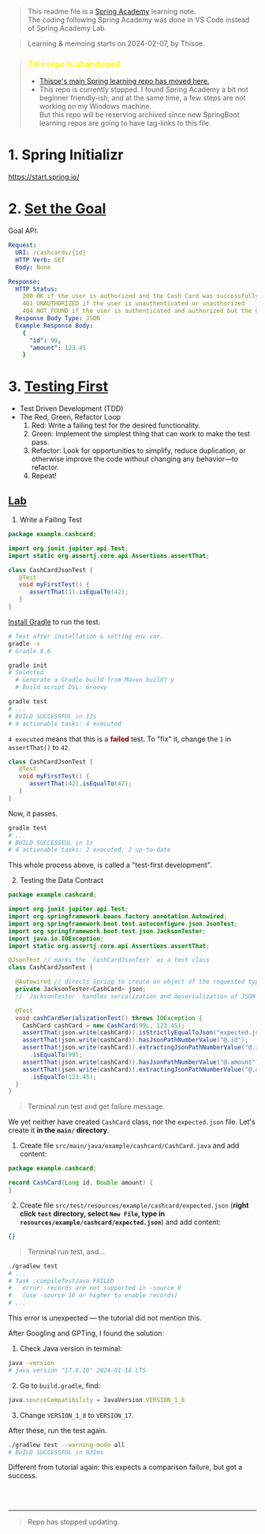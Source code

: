 > This readme file is a [Spring Academy](https://spring.academy/) learning note. <br/> The coding following Spring Academy was done in VS Code instead of Spring Academy Lab.

> Learning & memoing starts on 2024-02-07, by Thisoe.

> ### <span style="color:yellow">This repo is abandoned</span>
> - [Thisoe's main Spring learning repo has moved here.](https://github.com/ThisoeCode/springboot-tut_following-devtiro)
> - This repo is currently stopped. I found Spring Academy a bit not beginner friendly-ish, and at the same time, a few steps are not working on my Windows machine. <br/> But this repo will be reserving archived since new SpringBoot learning repos are going to have tag-links to this file.

# 1. Spring Initializr
https://start.spring.io/

# 2. [Set the Goal](https://spring.academy/courses/building-a-rest-api-with-spring-boot/lessons/data-contracts)
Goal API:
```yaml
Request:
  URI: /cashcards/{id}
  HTTP Verb: GET
  Body: None

Response:
  HTTP Status:
    200 OK if the user is authorized and the Cash Card was successfully retrieved
    401 UNAUTHORIZED if the user is unauthenticated or unauthorized
    404 NOT FOUND if the user is authenticated and authorized but the Cash Card cannot be found
  Response Body Type: JSON
  Example Response Body:
    {
      "id": 99,
      "amount": 123.45
    }
```

# 3. [Testing First](https://spring.academy/courses/building-a-rest-api-with-spring-boot/lessons/test-first)
- Test Driven Development (TDD)
- The Red, Green, Refactor Loop
  1. Red: Write a failing test for the desired functionality.
  2. Green: Implement the simplest thing that can work to make the test pass.
  3. Refactor: Look for opportunities to simplify, reduce duplication, or otherwise improve the code without changing any behavior—to refactor.
  4. Repeat!


## [Lab](https://spring.academy/courses/building-a-rest-api-with-spring-boot/lessons/test-first-lab/lab)

1. Write a Failing Test
```java
package example.cashcard;

import org.junit.jupiter.api.Test;
import static org.assertj.core.api.Assertions.assertThat;

class CashCardJsonTest {
   @Test
   void myFirstTest() {
      assertThat(1).isEqualTo(42);
   }
}
```

[Install Gradle](https://gradle.org/install/) to run the test.
```bash
# Test after installation & setting env var. 
gradle -v
# Gradle 8.6

gradle init
# Selected
  # Generate a Gradle build from Maven build? y
  # Build script DSL: Groovy

gradle test
# ...
# BUILD SUCCESSFUL in 13s
# 4 actionable tasks: 4 executed
```
`4 executed` means that this is a <span style='color:darkred'>**failed**</span> test.
To "fix" it, change the `1` in `assertThat()` to `42`.
```java
class CashCardJsonTest {
   @Test
   void myFirstTest() {
      assertThat(42).isEqualTo(42);
   }
}
```
Now, it passes.
```bash
gradle test
# ...
# BUILD SUCCESSFUL in 1s
# 4 actionable tasks: 2 executed, 2 up-to-date
```

This whole process above, is called a "test-first development".


2. Testing the Data Contract

```java
package example.cashcard;

import org.junit.jupiter.api.Test;
import org.springframework.beans.factory.annotation.Autowired;
import org.springframework.boot.test.autoconfigure.json.JsonTest;
import org.springframework.boot.test.json.JacksonTester;
import java.io.IOException;
import static org.assertj.core.api.Assertions.assertThat;

@JsonTest // marks the `CashCardJsonTest` as a test class
class CashCardJsonTest {

  @Autowired // directs Spring to create an object of the requested type
  private JacksonTester<CashCard> json;
  // `JacksonTester` handles serialization and deserialization of JSON objects

  @Test
  void cashCardSerializationTest() throws IOException {
    CashCard cashCard = new CashCard(99L, 123.45);
    assertThat(json.write(cashCard)).isStrictlyEqualToJson("expected.json");
    assertThat(json.write(cashCard)).hasJsonPathNumberValue("@.id");
    assertThat(json.write(cashCard)).extractingJsonPathNumberValue("@.id")
      .isEqualTo(99);
    assertThat(json.write(cashCard)).hasJsonPathNumberValue("@.amount");
    assertThat(json.write(cashCard)).extractingJsonPathNumberValue("@.amount")
      .isEqualTo(123.45);
  }
}
```

> Terminal run test and get failure message.

We yet neither have created `CashCard` class, nor the `expected.json` file. Let's create it **in the `main/` directory**.

  1. Create file `src/main/java/example/cashcard/CashCard.java` and add content:
```java
package example.cashcard;

record CashCard(Long id, Double amount) {
}
```
  2. Create file `src/test/resources/example/cashcard/expected.json` (**right click `test` directory, select `New File`, type in `resources/example/cashcard/expected.json`**) and add content:
```json
{}
```

> Terminal run test, and...

```bash
./gradlew test
# ...
# Task :compileTestJava FAILED
#   error: records are not supported in -source 8
#   (use -source 16 or higher to enable records)
# ...
```
This error is unexpected — the tutorial did not mention this.

After Googling and GPTing, I found the solution:
  1. Check Java version in terminal:
```bash
java -version
# java version "17.0.10" 2024-01-16 LTS
```
  2. Go to `build.gradle`, find:
```js
java.sourceCompatibility = JavaVersion.VERSION_1_8
```
  3. Change `VERSION_1_8` to `VERSION_17`.

After these, run the test again.
```bash
./gradlew test --warning-mode all
# BUILD SUCCESSFUL in 931ms
```

Different from tutorial again: this expects a comparison failure, but got a success.

<br/><br/>

___
> Repo has stopped updating.
